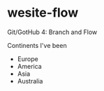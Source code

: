 # wesite-flow
Git/GotHub 4: Branch and Flow

Continents I've been
- Europe
- America
- Asia
- Australia
